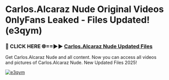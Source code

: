 # Carlos.Alcaraz Nude Original Videos 0nlyFans Leaked - Files Updated! (e3qym)

<h3>🔴 CLICK HERE 🌐==►► <a href="https://tinyurl.com/y5r63du9" rel="nofollow">Carlos.Alcaraz Nude Updated Files</a></h3>

Get Carlos.Alcaraz Nude and all content. Now you can access all videos and pictures of Carlos.Alcaraz Nude. New Updated Files 2025!

[![e3qym](https://i.imgur.com/UVo9nyh.gif)](https://tinyurl.com/y5r63du9)